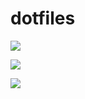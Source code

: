 # dotfiles

![](https://raw.githubusercontent.com/fd4d/dotfiles/master/s.png)

![](https://raw.githubusercontent.com/fd4d/dotfiles/master/s2.png)


![](https://raw.githubusercontent.com/fd4d/dotfiles/master/bg.jpg)
